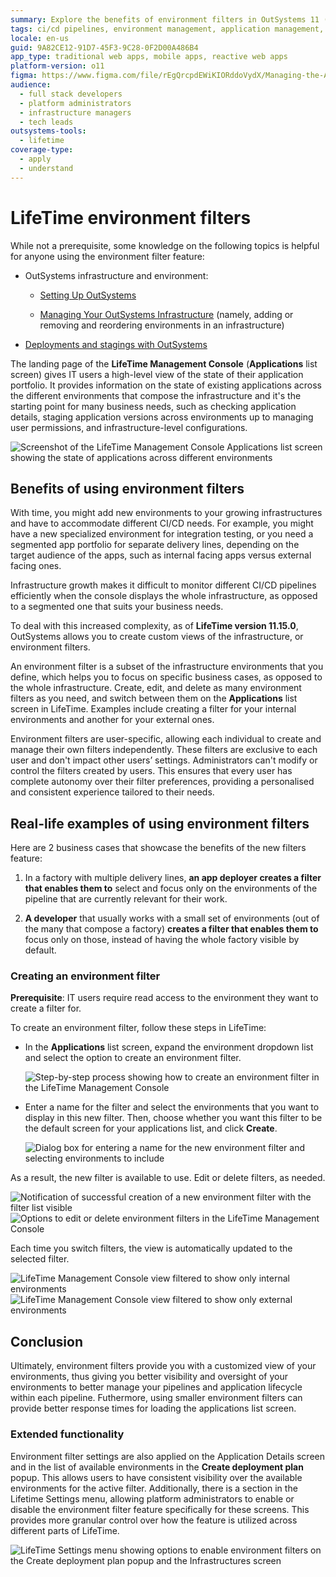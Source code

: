 ```yaml
---
summary: Explore the benefits of environment filters in OutSystems 11 (O11) for managing complex infrastructures and CI/CD pipelines.
tags: ci/cd pipelines, environment management, application management, deployment, staging
locale: en-us
guid: 9A82CE12-91D7-45F3-9C28-0F2D00A486B4
app_type: traditional web apps, mobile apps, reactive web apps
platform-version: o11
figma: https://www.figma.com/file/rEgQrcpdEWiKIORddoVydX/Managing-the-Applications-Lifecycle?type=design&node-id=2186%3A6469&mode=design&t=rzWSTBJIapfhmERp-1
audience:
  - full stack developers
  - platform administrators
  - infrastructure managers
  - tech leads
outsystems-tools:
  - lifetime
coverage-type:
  - apply
  - understand
---
```


# LifeTime environment filters

<div class="info" markdown="1">

 While not a prerequisite, some knowledge on the following topics is helpful for anyone using the environment filter feature:

* OutSystems infrastructure and environment:

    * [Setting Up OutSystems](../setup-infra-platform/setup/intro.md)

    * [Managing Your OutSystems Infrastructure](initial-setup-of-an-infrastructure.md) (namely, adding or removing and reordering environments in an infrastructure)

* [Deployments and stagings with OutSystems](https://www.outsystems.com/evaluation-guide/how-does-outsystems-handle-deployment-and-staging/)

</div>

The landing page of the **LifeTime Management Console** (**Applications** list screen) gives IT users a high-level view of the state of their application portfolio. It provides information on the state of existing applications across the different environments that compose the infrastructure and it's the starting point for many  business needs, such as checking application details, staging application versions across environments up to managing user permissions, and infrastructure-level configurations.

![Screenshot of the LifeTime Management Console Applications list screen showing the state of applications across different environments](images/applications-lt.png "LifeTime Management Console Applications List")

## Benefits of using environment filters

With time, you might add new environments to your growing infrastructures and have to accommodate different CI/CD needs. For example, you might have a new specialized environment for integration testing, or you need a segmented app portfolio for separate delivery lines, depending on the target audience of the apps, such as internal facing apps versus external facing ones.

Infrastructure growth makes it difficult to monitor different CI/CD pipelines efficiently when the console displays the whole infrastructure, as opposed to a segmented one that suits your business needs.

To deal with this increased complexity, as of **LifeTime version 11.15.0**, OutSystems allows you to create custom views of the infrastructure, or environment filters.

An environment filter is a subset of the infrastructure environments that you define, which helps you to focus on specific business cases, as opposed to the whole infrastructure. Create, edit, and delete as many environment filters as you need, and switch between them on the **Applications** list screen in LifeTime. Examples include creating a filter for your internal environments and another for your external ones.

Environment filters are user-specific, allowing each individual to create and manage their own filters independently. These filters are exclusive to each user and don't impact other users’ settings. Administrators can't modify or control the filters created by users. This ensures that every user has complete autonomy over their filter preferences, providing a personalised and consistent experience tailored to their needs.

## Real-life examples of using environment filters

Here are 2 business cases that showcase the benefits of the new filters feature:

1. In a factory with multiple delivery lines, **an app deployer creates a filter that enables them to** select and focus only on the environments of the pipeline that are currently relevant for their work.

1. **A developer** that usually works with a small set of environments (out of the many that compose a factory) **creates a filter that enables them to** focus only on those, instead of having the whole factory visible by default.

### Creating an environment filter

**Prerequisite**: IT users require read access to the environment they want to create a filter for.

To create an environment filter, follow these steps in LifeTime:

* In the **Applications** list screen, expand the environment dropdown list and select the option to create an environment filter.

    ![Step-by-step process showing how to create an environment filter in the LifeTime Management Console](images/create-filter-1-lt.png "Creating an Environment Filter in LifeTime")

* Enter a name for the filter and select the environments that you want to display in this new filter. Then, choose whether you want this filter to be the default screen for your applications list, and click **Create**.

    ![Dialog box for entering a name for the new environment filter and selecting environments to include](images/create-filter-2-lt.png "Environment Filter Configuration")

As a result, the new filter is available to use. Edit or delete filters, as needed.

![Notification of successful creation of a new environment filter with the filter list visible](images/result-successful-filter-list-lt.png "Successful Creation of Environment Filter")
![Options to edit or delete environment filters in the LifeTime Management Console](images/edit-delete-filter-lt.png "Edit and Delete Environment Filters")

Each time you switch filters, the view is automatically updated to the selected filter.

![LifeTime Management Console view filtered to show only internal environments](images/internal-filter-lt.png "Internal Environment Filter View")
![LifeTime Management Console view filtered to show only external environments](images/external-filter-lt.png "External Environment Filter View")

## Conclusion

Ultimately, environment filters provide you with a customized view of your environments, thus giving you better visibility and oversight of your environments to better manage your pipelines and application lifecycle within each pipeline. Futhermore, using smaller environment filters can provide better response times for loading the applications list screen.

### Extended functionality

Environment filter settings are also applied on the Application Details screen and in the list of available environments in the **Create deployment plan** popup. This allows users to have consistent visibility over the available environments for the active filter.
Additionally, there is a section in the Lifetime Settings menu, allowing platform administrators to enable or disable the environment filter feature specifically for these screens. This provides more granular control over how the feature is utilized across different parts of LifeTime.

![LifeTime Settings menu showing options to enable environment filters on the Create deployment plan popup and the Infrastructures screen](images/env-filters-lt.png "Environment Filters Settings")
